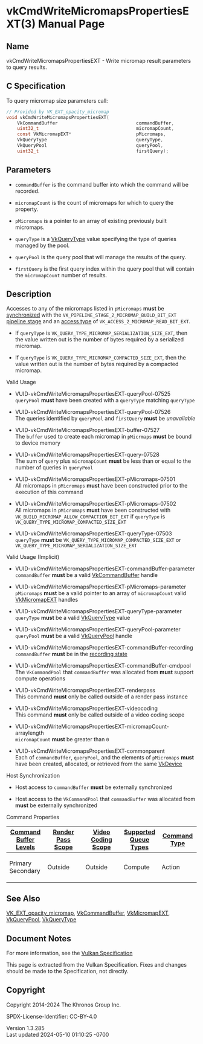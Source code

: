 # vkCmdWriteMicromapsPropertiesEXT(3) Manual Page

## Name

vkCmdWriteMicromapsPropertiesEXT - Write micromap result parameters to
query results.



## <a href="#_c_specification" class="anchor"></a>C Specification

To query micromap size parameters call:

``` c
// Provided by VK_EXT_opacity_micromap
void vkCmdWriteMicromapsPropertiesEXT(
    VkCommandBuffer                             commandBuffer,
    uint32_t                                    micromapCount,
    const VkMicromapEXT*                        pMicromaps,
    VkQueryType                                 queryType,
    VkQueryPool                                 queryPool,
    uint32_t                                    firstQuery);
```

## <a href="#_parameters" class="anchor"></a>Parameters

- `commandBuffer` is the command buffer into which the command will be
  recorded.

- `micromapCount` is the count of micromaps for which to query the
  property.

- `pMicromaps` is a pointer to an array of existing previously built
  micromaps.

- `queryType` is a [VkQueryType](https://registry.khronos.org/vulkan/specs/1.3-extensions/man/html/VkQueryType.html) value specifying the
  type of queries managed by the pool.

- `queryPool` is the query pool that will manage the results of the
  query.

- `firstQuery` is the first query index within the query pool that will
  contain the `micromapCount` number of results.

## <a href="#_description" class="anchor"></a>Description

Accesses to any of the micromaps listed in `pMicromaps` **must** be <a
href="https://registry.khronos.org/vulkan/specs/1.3-extensions/html/vkspec.html#synchronization-dependencies"
target="_blank" rel="noopener">synchronized</a> with the
`VK_PIPELINE_STAGE_2_MICROMAP_BUILD_BIT_EXT` <a
href="https://registry.khronos.org/vulkan/specs/1.3-extensions/html/vkspec.html#synchronization-pipeline-stages"
target="_blank" rel="noopener">pipeline stage</a> and an <a
href="https://registry.khronos.org/vulkan/specs/1.3-extensions/html/vkspec.html#synchronization-access-types"
target="_blank" rel="noopener">access type</a> of
`VK_ACCESS_2_MICROMAP_READ_BIT_EXT`.

- If `queryType` is `VK_QUERY_TYPE_MICROMAP_SERIALIZATION_SIZE_EXT`,
  then the value written out is the number of bytes required by a
  serialized micromap.

- If `queryType` is `VK_QUERY_TYPE_MICROMAP_COMPACTED_SIZE_EXT`, then
  the value written out is the number of bytes required by a compacted
  micromap.

Valid Usage

- <a href="#VUID-vkCmdWriteMicromapsPropertiesEXT-queryPool-07525"
  id="VUID-vkCmdWriteMicromapsPropertiesEXT-queryPool-07525"></a>
  VUID-vkCmdWriteMicromapsPropertiesEXT-queryPool-07525  
  `queryPool` **must** have been created with a `queryType` matching
  `queryType`

- <a href="#VUID-vkCmdWriteMicromapsPropertiesEXT-queryPool-07526"
  id="VUID-vkCmdWriteMicromapsPropertiesEXT-queryPool-07526"></a>
  VUID-vkCmdWriteMicromapsPropertiesEXT-queryPool-07526  
  The queries identified by `queryPool` and `firstQuery` **must** be
  *unavailable*

- <a href="#VUID-vkCmdWriteMicromapsPropertiesEXT-buffer-07527"
  id="VUID-vkCmdWriteMicromapsPropertiesEXT-buffer-07527"></a>
  VUID-vkCmdWriteMicromapsPropertiesEXT-buffer-07527  
  The `buffer` used to create each micromap in `pMicrmaps` **must** be
  bound to device memory

- <a href="#VUID-vkCmdWriteMicromapsPropertiesEXT-query-07528"
  id="VUID-vkCmdWriteMicromapsPropertiesEXT-query-07528"></a>
  VUID-vkCmdWriteMicromapsPropertiesEXT-query-07528  
  The sum of `query` plus `micromapCount` **must** be less than or equal
  to the number of queries in `queryPool`

<!-- -->

- <a href="#VUID-vkCmdWriteMicromapsPropertiesEXT-pMicromaps-07501"
  id="VUID-vkCmdWriteMicromapsPropertiesEXT-pMicromaps-07501"></a>
  VUID-vkCmdWriteMicromapsPropertiesEXT-pMicromaps-07501  
  All micromaps in `pMicromaps` **must** have been constructed prior to
  the execution of this command

- <a href="#VUID-vkCmdWriteMicromapsPropertiesEXT-pMicromaps-07502"
  id="VUID-vkCmdWriteMicromapsPropertiesEXT-pMicromaps-07502"></a>
  VUID-vkCmdWriteMicromapsPropertiesEXT-pMicromaps-07502  
  All micromaps in `pMicromaps` **must** have been constructed with
  `VK_BUILD_MICROMAP_ALLOW_COMPACTION_BIT_EXT` if `queryType` is
  `VK_QUERY_TYPE_MICROMAP_COMPACTED_SIZE_EXT`

- <a href="#VUID-vkCmdWriteMicromapsPropertiesEXT-queryType-07503"
  id="VUID-vkCmdWriteMicromapsPropertiesEXT-queryType-07503"></a>
  VUID-vkCmdWriteMicromapsPropertiesEXT-queryType-07503  
  `queryType` **must** be `VK_QUERY_TYPE_MICROMAP_COMPACTED_SIZE_EXT` or
  `VK_QUERY_TYPE_MICROMAP_SERIALIZATION_SIZE_EXT`

Valid Usage (Implicit)

- <a href="#VUID-vkCmdWriteMicromapsPropertiesEXT-commandBuffer-parameter"
  id="VUID-vkCmdWriteMicromapsPropertiesEXT-commandBuffer-parameter"></a>
  VUID-vkCmdWriteMicromapsPropertiesEXT-commandBuffer-parameter  
  `commandBuffer` **must** be a valid
  [VkCommandBuffer](https://registry.khronos.org/vulkan/specs/1.3-extensions/man/html/VkCommandBuffer.html) handle

- <a href="#VUID-vkCmdWriteMicromapsPropertiesEXT-pMicromaps-parameter"
  id="VUID-vkCmdWriteMicromapsPropertiesEXT-pMicromaps-parameter"></a>
  VUID-vkCmdWriteMicromapsPropertiesEXT-pMicromaps-parameter  
  `pMicromaps` **must** be a valid pointer to an array of
  `micromapCount` valid [VkMicromapEXT](https://registry.khronos.org/vulkan/specs/1.3-extensions/man/html/VkMicromapEXT.html) handles

- <a href="#VUID-vkCmdWriteMicromapsPropertiesEXT-queryType-parameter"
  id="VUID-vkCmdWriteMicromapsPropertiesEXT-queryType-parameter"></a>
  VUID-vkCmdWriteMicromapsPropertiesEXT-queryType-parameter  
  `queryType` **must** be a valid [VkQueryType](https://registry.khronos.org/vulkan/specs/1.3-extensions/man/html/VkQueryType.html) value

- <a href="#VUID-vkCmdWriteMicromapsPropertiesEXT-queryPool-parameter"
  id="VUID-vkCmdWriteMicromapsPropertiesEXT-queryPool-parameter"></a>
  VUID-vkCmdWriteMicromapsPropertiesEXT-queryPool-parameter  
  `queryPool` **must** be a valid [VkQueryPool](https://registry.khronos.org/vulkan/specs/1.3-extensions/man/html/VkQueryPool.html) handle

- <a href="#VUID-vkCmdWriteMicromapsPropertiesEXT-commandBuffer-recording"
  id="VUID-vkCmdWriteMicromapsPropertiesEXT-commandBuffer-recording"></a>
  VUID-vkCmdWriteMicromapsPropertiesEXT-commandBuffer-recording  
  `commandBuffer` **must** be in the [recording
  state](#commandbuffers-lifecycle)

- <a href="#VUID-vkCmdWriteMicromapsPropertiesEXT-commandBuffer-cmdpool"
  id="VUID-vkCmdWriteMicromapsPropertiesEXT-commandBuffer-cmdpool"></a>
  VUID-vkCmdWriteMicromapsPropertiesEXT-commandBuffer-cmdpool  
  The `VkCommandPool` that `commandBuffer` was allocated from **must**
  support compute operations

- <a href="#VUID-vkCmdWriteMicromapsPropertiesEXT-renderpass"
  id="VUID-vkCmdWriteMicromapsPropertiesEXT-renderpass"></a>
  VUID-vkCmdWriteMicromapsPropertiesEXT-renderpass  
  This command **must** only be called outside of a render pass instance

- <a href="#VUID-vkCmdWriteMicromapsPropertiesEXT-videocoding"
  id="VUID-vkCmdWriteMicromapsPropertiesEXT-videocoding"></a>
  VUID-vkCmdWriteMicromapsPropertiesEXT-videocoding  
  This command **must** only be called outside of a video coding scope

- <a
  href="#VUID-vkCmdWriteMicromapsPropertiesEXT-micromapCount-arraylength"
  id="VUID-vkCmdWriteMicromapsPropertiesEXT-micromapCount-arraylength"></a>
  VUID-vkCmdWriteMicromapsPropertiesEXT-micromapCount-arraylength  
  `micromapCount` **must** be greater than `0`

- <a href="#VUID-vkCmdWriteMicromapsPropertiesEXT-commonparent"
  id="VUID-vkCmdWriteMicromapsPropertiesEXT-commonparent"></a>
  VUID-vkCmdWriteMicromapsPropertiesEXT-commonparent  
  Each of `commandBuffer`, `queryPool`, and the elements of `pMicromaps`
  **must** have been created, allocated, or retrieved from the same
  [VkDevice](https://registry.khronos.org/vulkan/specs/1.3-extensions/man/html/VkDevice.html)

Host Synchronization

- Host access to `commandBuffer` **must** be externally synchronized

- Host access to the `VkCommandPool` that `commandBuffer` was allocated
  from **must** be externally synchronized

Command Properties

<table class="tableblock frame-all grid-all stretch">
<colgroup>
<col style="width: 20%" />
<col style="width: 20%" />
<col style="width: 20%" />
<col style="width: 20%" />
<col style="width: 20%" />
</colgroup>
<thead>
<tr class="header">
<th class="tableblock halign-left valign-top"><a
href="#VkCommandBufferLevel">Command Buffer Levels</a></th>
<th class="tableblock halign-left valign-top"><a
href="#vkCmdBeginRenderPass">Render Pass Scope</a></th>
<th class="tableblock halign-left valign-top"><a
href="#vkCmdBeginVideoCodingKHR">Video Coding Scope</a></th>
<th class="tableblock halign-left valign-top"><a
href="#VkQueueFlagBits">Supported Queue Types</a></th>
<th class="tableblock halign-left valign-top"><a
href="#fundamentals-queueoperation-command-types">Command Type</a></th>
</tr>
</thead>
<tbody>
<tr class="odd">
<td class="tableblock halign-left valign-top"><p>Primary<br />
Secondary</p></td>
<td class="tableblock halign-left valign-top"><p>Outside</p></td>
<td class="tableblock halign-left valign-top"><p>Outside</p></td>
<td class="tableblock halign-left valign-top"><p>Compute</p></td>
<td class="tableblock halign-left valign-top"><p>Action</p></td>
</tr>
</tbody>
</table>

## <a href="#_see_also" class="anchor"></a>See Also

[VK_EXT_opacity_micromap](https://registry.khronos.org/vulkan/specs/1.3-extensions/man/html/VK_EXT_opacity_micromap.html),
[VkCommandBuffer](https://registry.khronos.org/vulkan/specs/1.3-extensions/man/html/VkCommandBuffer.html),
[VkMicromapEXT](https://registry.khronos.org/vulkan/specs/1.3-extensions/man/html/VkMicromapEXT.html), [VkQueryPool](https://registry.khronos.org/vulkan/specs/1.3-extensions/man/html/VkQueryPool.html),
[VkQueryType](https://registry.khronos.org/vulkan/specs/1.3-extensions/man/html/VkQueryType.html)

## <a href="#_document_notes" class="anchor"></a>Document Notes

For more information, see the <a
href="https://registry.khronos.org/vulkan/specs/1.3-extensions/html/vkspec.html#vkCmdWriteMicromapsPropertiesEXT"
target="_blank" rel="noopener">Vulkan Specification</a>

This page is extracted from the Vulkan Specification. Fixes and changes
should be made to the Specification, not directly.

## <a href="#_copyright" class="anchor"></a>Copyright

Copyright 2014-2024 The Khronos Group Inc.

SPDX-License-Identifier: CC-BY-4.0

Version 1.3.285  
Last updated 2024-05-10 01:10:25 -0700
